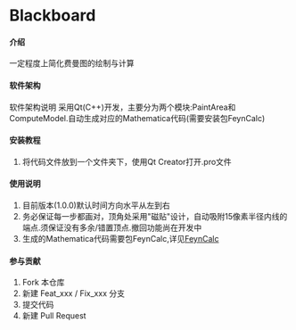# Blackboard

#### 介绍
一定程度上简化费曼图的绘制与计算

#### 软件架构
软件架构说明
采用Qt(C++)开发，主要分为两个模块:PaintArea和ComputeModel.自动生成对应的Mathematica代码(需要安装包FeynCalc)

#### 安装教程

1.  将代码文件放到一个文件夹下，使用Qt Creator打开.pro文件

#### 使用说明

1.  目前版本(1.0.0)默认时间方向水平从左到右
2.  务必保证每一步都画对，顶角处采用"磁贴"设计，自动吸附15像素半径内线的端点.须保证没有多余/错置顶点.撤回功能尚在开发中
3.  生成的Mathematica代码需要包FeynCalc,详见[FeynCalc](https://feyncalc.github.io/)

#### 参与贡献

1.  Fork 本仓库
2.  新建 Feat_xxx / Fix_xxx 分支
3.  提交代码
4.  新建 Pull Request
